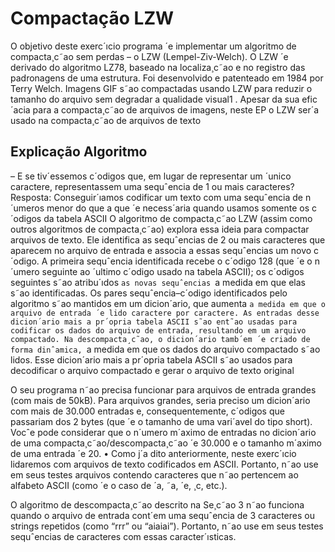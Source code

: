 # Compactação LZW

O objetivo deste exerc´ıcio programa ´e implementar um algoritmo de compacta¸c˜ao sem perdas – o
LZW (Lempel-Ziv-Welch). O LZW ´e derivado do algoritmo LZ78, baseado na localiza¸c˜ao e no registro das
padronagens de uma estrutura. Foi desenvolvido e patenteado em 1984 por Terry Welch. Imagens GIF
s˜ao compactadas usando LZW para reduzir o tamanho do arquivo sem degradar a qualidade visual1
.
Apesar da sua efic´acia para a compacta¸c˜ao de arquivos de imagens, neste EP o LZW ser´a usado na
compacta¸c˜ao de arquivos de texto

## Explicação Algoritmo
– E se tiv´essemos c´odigos que, em lugar de representar um ´unico caractere, representassem uma
sequˆencia de 1 ou mais caracteres?
Resposta: Conseguir´ıamos codificar um texto com uma sequˆencia de n´umeros menor do que a que ´e necess´aria quando usamos somente os c´odigos da tabela ASCII
O algoritmo de compacta¸c˜ao LZW (assim como outros algoritmos de compacta¸c˜ao) explora essa ideia
para compactar arquivos de texto. Ele identifica as sequˆencias de 2 ou mais caracteres que aparecem no
arquivo de entrada e associa a essas sequˆencias um novo c´odigo. A primeira sequˆencia identificada recebe
o c´odigo 128 (que ´e o n´umero seguinte ao ´ultimo c´odigo usado na tabela ASCII); os c´odigos seguintes
s˜ao atribu´ıdos `as novas sequˆencias `a medida em que elas s˜ao identificadas. Os pares sequˆencia–c´odigo
identificados pelo algoritmo s˜ao mantidos em um dicion´ario, que aumenta `a medida em que o arquivo de
entrada ´e lido caractere por caractere. As entradas desse dicion´ario mais a pr´opria tabela ASCII s˜ao ent˜ao
usadas para codificar os dados do arquivo de entrada, resultando em um arquivo compactado.
Na descompacta¸c˜ao, o dicion´ario tamb´em ´e criado de forma dinˆamica, `a medida em que os dados do
arquivo compactado s˜ao lidos. Esse dicion´ario mais a pr´opria tabela ASCII s˜ao usados para decodificar o
arquivo compactado e gerar o arquivo de texto original

O seu programa n˜ao precisa funcionar para arquivos de entrada grandes (com mais de 50kB). Para
arquivos grandes, seria preciso um dicion´ario com mais de 30.000 entradas e, consequentemente,
c´odigos que passariam dos 2 bytes (que ´e o tamanho de uma vari´avel do tipo short).
Vocˆe pode considerar que o n´umero m´aximo de entradas no dicion´ario de uma compacta¸c˜ao/descompacta¸c˜ao
´e 30.000 e o tamanho m´aximo de uma entrada ´e 20.
• Como j´a dito anteriormente, neste exerc´ıcio lidaremos com arquivos de texto codificados em ASCII.
Portanto, n˜ao use em seus testes arquivos contendo caracteres que n˜ao pertencem ao alfabeto ASCII
(como ´e o caso de ´a, ˜a, ´e, ¸c, etc.).

O algoritmo de descompacta¸c˜ao descrito na Se¸c˜ao 3 n˜ao funciona quando o arquivo de entrada cont´em
uma sequˆencia de 3 caracteres ou strings repetidos (como “rrr” ou “aiaiai”). Portanto, n˜ao use em
seus testes sequˆencias de caracteres com essas caracter´ısticas.